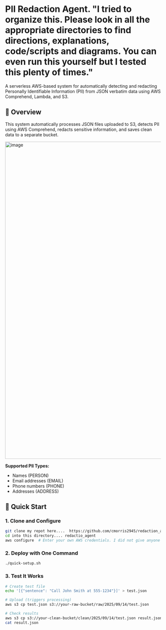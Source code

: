 # PII Redaction Agent. "I tried to organize this. Please look in all the appropriate directories to find directions, explanations, code/scripts and diagrams. You can even run this yourself but I tested this plenty of times."


A serverless AWS-based system for automatically detecting and redacting Personally Identifiable Information (PII) from JSON verbatim data using AWS Comprehend, Lambda, and S3. 


## 🎯 Overview

This system automatically processes JSON files uploaded to S3, detects PII using AWS Comprehend, redacts sensitive information, and saves clean data to a separate bucket.

<img width="1536" height="1024" alt="image" src="https://github.com/user-attachments/assets/a764dfd4-a09e-4778-9513-24193d839cb8" />



**Supported PII Types:**
- Names (PERSON)
- Email addresses (EMAIL)
- Phone numbers (PHONE)
- Addresses (ADDRESS)

## 🚀 Quick Start

### 1. Clone and Configure
```bash
git clone my repot here....  https://github.com/cmorris2945/redaction_agent_workflow.git
cd into this directory.... redactio_agent
aws configure  # Enter your own AWS credentials. I did not give anyone access to mine.
```

### 2. Deploy with One Command
```bash
./quick-setup.sh
```

### 3. Test It Works
```bash
# Create test file
echo '[{"sentence": "Call John Smith at 555-1234"}]' > test.json

# Upload (triggers processing)
aws s3 cp test.json s3://your-raw-bucket/raw/2025/09/14/test.json        ### put your approporiate name in here.

# Check results
aws s3 cp s3://your-clean-bucket/clean/2025/09/14/test.json result.json    #### same with this. Put your clean bucket name in here.
cat result.json
```
